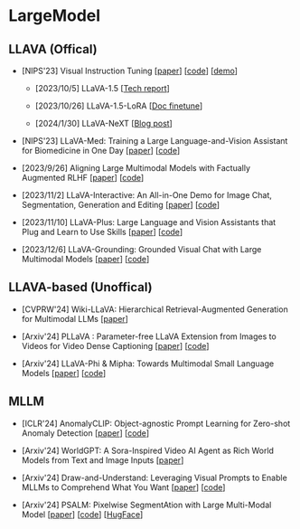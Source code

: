 # LargeModel

## LLAVA (Offical)

- [NIPS'23] Visual Instruction Tuning [[paper](https://arxiv.org/abs/2304.08485)] [[code](https://github.com/haotian-liu/LLaVA)] [[demo](https://llava.hliu.cc/)]
    
    - [2023/10/5] LLaVA-1.5 [[Tech report](https://arxiv.org/abs/2310.03744)]

    - [2023/10/26] LLaVA-1.5-LoRA [[Doc finetune](https://github.com/haotian-liu/LLaVA/blob/main/docs/Finetune_Custom_Data.md)]

    - [2024/1/30] LLaVA-NeXT [[Blog post](https://llava-vl.github.io/blog/2024-01-30-llava-next/)]

- [NIPS'23] LLaVA-Med: Training a Large Language-and-Vision Assistant for Biomedicine in One Day [[paper](https://arxiv.org/abs/2306.00890)] [[code](https://github.com/microsoft/LLaVA-Med)]

- [2023/9/26] Aligning Large Multimodal Models with Factually Augmented RLHF [[paper](https://arxiv.org/abs/2309.14525)] [[code](https://github.com/llava-rlhf/LLaVA-RLHF)]

- [2023/11/2] LLaVA-Interactive: An All-in-One Demo for Image Chat, Segmentation, Generation and Editing [[paper](https://arxiv.org/abs/2311.00571)] [[code](https://github.com/LLaVA-VL/LLaVA-Interactive-Demo)]

- [2023/11/10] LLaVA-Plus: Large Language and Vision Assistants that Plug and Learn to Use Skills [[paper](https://arxiv.org/abs/2311.05437)] [[code](https://github.com/LLaVA-VL/LLaVA-Plus-Codebase)]

- [2023/12/6] LLaVA-Grounding: Grounded Visual Chat with Large Multimodal Models [[paper](https://arxiv.org/abs/2312.02949)] [[code](https://github.com/UX-Decoder/LLaVA-Grounding)]

## LLAVA-based  (Unoffical)

- [CVPRW'24] Wiki-LLaVA: Hierarchical Retrieval-Augmented Generation for Multimodal LLMs [[paper](https://arxiv.org/abs/2404.15406)]

- [Arxiv'24] PLLaVA : Parameter-free LLaVA Extension from Images to Videos for Video Dense Captioning [[paper](https://arxiv.org/abs/2404.16994)] [[code](https://github.com/magic-research/PLLaVA)]

- [Arxiv'24] LLaVA-Phi & Mipha: Towards Multimodal Small Language Models [[paper](https://arxiv.org/abs/2401.02330)] [[code](https://github.com/zhuyiche/llava-phi)]

## MLLM

- [ICLR'24] AnomalyCLIP: Object-agnostic Prompt Learning for Zero-shot Anomaly Detection [[paper](https://arxiv.org/abs/2310.18961)] [[code](https://github.com/zqhang/AnomalyCLIP)]

- [Arxiv'24] WorldGPT: A Sora-Inspired Video AI Agent as Rich World Models from Text and Image Inputs [[paper](https://arxiv.org/abs/2403.07944)]

- [Arxiv'24] Draw-and-Understand: Leveraging Visual Prompts to Enable MLLMs to Comprehend What You Want [[paper](https://arxiv.org/abs/2403.20271)] [[code](https://github.com/AFeng-x/Draw-and-Understand)]

- [Arxiv'24] PSALM: Pixelwise SegmentAtion with Large Multi-Modal Model [[paper](https://arxiv.org/abs/2403.14598)] [[code](https://github.com/zamling/PSALM)] [[HugFace](https://huggingface.co/EnmingZhang/PSALM)] 